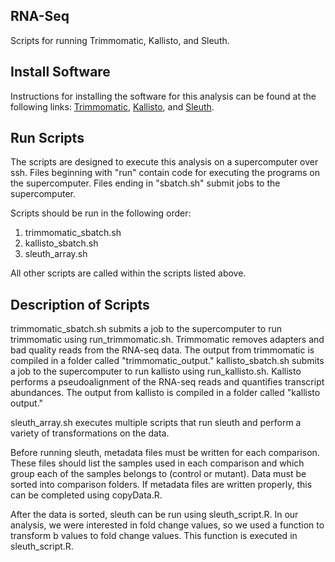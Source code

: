 ## RNA-Seq
Scripts for running Trimmomatic, Kallisto, and Sleuth.

## Install Software
Instructions for installing the software for this analysis can be found at the following links: [Trimmomatic](http://www.usadellab.org/cms/?page=trimmomatic), [Kallisto](https://pachterlab.github.io/kallisto/starting), and [Sleuth](https://pachterlab.github.io/sleuth/download).

## Run Scripts
The scripts are designed to execute this analysis on a supercomputer over ssh. Files beginning with "run" contain code for executing the programs on the supercomputer. Files ending in "sbatch.sh" submit jobs to the supercomputer.

Scripts should be run in the following order:
1. trimmomatic_sbatch.sh
2. kallisto_sbatch.sh
3. sleuth_array.sh

All other scripts are called within the scripts listed above.

## Description of Scripts
trimmomatic_sbatch.sh submits a job to the supercomputer to run trimmomatic using run_trimmomatic.sh. Trimmomatic removes adapters and bad quality reads from the RNA-seq data. The output from trimmomatic is compiled in a folder called "trimmomatic_output." 
kallisto_sbatch.sh submits a job to the supercomputer to run kallisto using run_kallisto.sh. Kallisto performs a pseudoalignment of the RNA-seq reads and quantifies transcript abundances. The output from kallisto is compiled in a folder called "kallisto output."

sleuth_array.sh executes multiple scripts that run sleuth and perform a variety of transformations on the data.

Before running sleuth, metadata files must be written for each comparison. These files should list the samples used in each comparison and which group each of the samples belongs to (control or mutant). Data must be sorted into comparison folders. If metadata files are written properly, this can be completed using copyData.R.

After the data is sorted, sleuth can be run using sleuth_script.R. In our analysis, we were interested in fold change values, so we used a function to transform b values to fold change values. This function is executed in sleuth_script.R.


